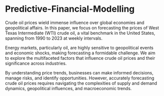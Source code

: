 # Predictive-Financial-Modelling

Crude oil prices wield immense influence over global economies and geopolitical affairs. In this paper, we focus on forecasting the prices of West Texas Intermediate (WTI) crude oil, a vital benchmark in the United States, spanning from 1990 to 2023 at weekly intervals.

Energy markets, particularly oil, are highly sensitive to geopolitical events and economic shocks, making forecasting a formidable challenge. We aim to explore the multifaceted factors that influence crude oil prices and their significance across industries.

By understanding price trends, businesses can make informed decisions, manage risks, and identify opportunities. However, accurately forecasting crude oil prices requires navigating the complexities of supply and demand dynamics, geopolitical influences, and macroeconomic trends.
